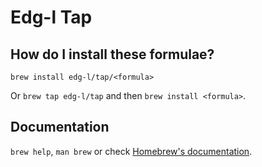 # Edg-l Tap

## How do I install these formulae?

`brew install edg-l/tap/<formula>`

Or `brew tap edg-l/tap` and then `brew install <formula>`.

## Documentation

`brew help`, `man brew` or check [Homebrew's documentation](https://docs.brew.sh).
